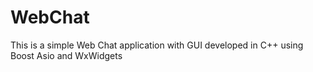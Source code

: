 # WebChat
This is a simple Web Chat application with GUI developed in C++ using Boost Asio and WxWidgets
